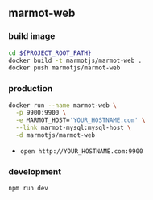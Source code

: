 ## marmot-web

### build image

```bash
cd ${PROJECT_ROOT_PATH}
docker build -t marmotjs/marmot-web .
docker push marmotjs/marmot-web
```

### production

```bash
docker run --name marmot-web \
  -p 9900:9900 \
  -e MARMOT_HOST='YOUR_HOSTNAME.com' \
  --link marmot-mysql:mysql-host \
  -d marmotjs/marmot-web
```

- `open http://YOUR_HOSTNAME.com:9900`

### development

```bash
npm run dev
```
